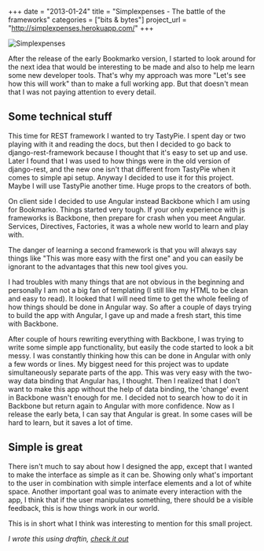 +++
date        = "2013-01-24"
title       = "Simplexpenses - The battle of the frameworks"
categories  = ["bits & bytes"]
project_url = "http://simplexpenses.herokuapp.com/"
+++

![Simplexpenses](/img/simplexpenses_large.png)

After the release of the early Bookmarko version, I started to look around for the next idea that would be interesting to be made and also to help me learn some new developer tools. That's why my approach was more "Let's see how this will work" than to make a full working app. But that doesn't mean that I was not paying attention to every detail.  

## Some technical stuff

This time for REST framework I wanted to try TastyPie. I spent day or two playing with it and reading the docs, but then I decided to go back to django-rest-framework because I thought that it's easy to set up and use. Later I found that I was used to how things were in the old version of django-rest, and the new one isn't that different from TastyPie when it comes to simple api setup. Anyway I decided to use it for this project. Maybe I will use TastyPie another time. Huge props to the creators of both.  

On client side I decided to use Angular instead Backbone which I am using for Bookmarko. Things started very tough. If your only experience with js frameworks is Backbone, then prepare for crash when you meet Angular. Services, Directives, Factories, it was a whole new world to learn and play with.  

The danger of learning a second framework is that you will always say things like "This was more easy with the first one" and you can easily be ignorant to the advantages that this new tool gives you.  

I had troubles with many things that are not obvious in the beginning and personally I am not a big fan of templating (I still like my HTML to be clean and easy to read). It looked that I will need time to get the whole feeling of how things should be done in Angular way.
So after a couple of days trying to build the app with Angular, I gave up and made a fresh start, this time with Backbone.  

After couple of hours rewriting everything with Backbone, I was trying to write some simple app functionality, but easily the code started to look a bit messy. I was constantly thinking how this can be done in Angular with only a few words or lines. My biggest need for this project was to update simultaneously separate parts of the app. This was very easy with the two-way data binding that Angular has, I thought. Then I realized that I don't want to make this app without the help of data binding, the 'change' event in Backbone wasn't enough for me. I decided not to search how to do it in Backbone but return again to Angular with more confidence.
Now as I release the early beta, I can say that Angular is great. In some cases will be hard to learn, but it saves a lot of time.  

## Simple is great

There isn't much to say about how I designed the app, except that I wanted to make the interface as simple as it can be. Showing only what's important to the user in combination with simple interface elements and a lot of white space. Another important goal was to animate every interaction with the app, I think that if the user manipulates something, there should be a visible feedback, this is how things work in our world.  

This is in short what I think was interesting to mention for this small project.  

*I wrote this using draftin, [check it out](http://draftin.com)*
